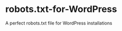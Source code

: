 robots.txt-for-WordPress
========================

A perfect robots.txt file for WordPress installations
